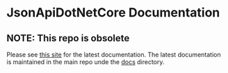 # JsonApiDotNetCore Documentation

## NOTE: This repo is obsolete

Please see [this site](https://json-api-dotnet.github.io/JsonApiDotNetCore) for the latest documentation. The latest documentation is maintained in the main repo unde the [docs](https://github.com/json-api-dotnet/JsonApiDotNetCore/tree/master/docs) directory.
